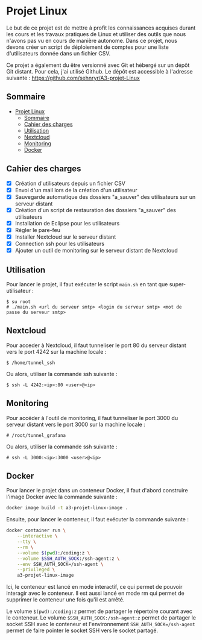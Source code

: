 # Projet Linux

Le but de ce projet est de mettre à profit les connaissances acquises durant
les cours et les travaux pratiques de Linux et utiliser des outils que nous
n'avons pas vu en cours de manière autonome.
Dans ce projet, nous devons créer un script de déploiement de comptes pour une
liste d'utilisateurs donnée dans un fichier CSV.

Ce projet a également du être versionné avec Git et hébergé sur un dépôt Git
distant. Pour cela, j'ai utilisé Github. Le dépôt est accessible à l'adresse
suivante : https://github.com/sehnryr/A3-projet-Linux

## Sommaire
- [Projet Linux](#projet-linux)
  - [Sommaire](#sommaire)
  - [Cahier des charges](#cahier-des-charges)
  - [Utilisation](#utilisation)
  - [Nextcloud](#nextcloud)
  - [Monitoring](#monitoring)
  - [Docker](#docker)

## Cahier des charges

- [x] Création d'utilisateurs depuis un fichier CSV
- [x] Envoi d'un mail lors de la création d'un utilisateur
- [x] Sauvegarde automatique des dossiers "a_sauver" des utilisateurs sur un
  serveur distant
- [x] Création d'un script de restauration des dossiers "a_sauver" des
  utilisateurs
- [x] Installation de Eclipse pour les utilisateurs
- [x] Régler le pare-feu
- [x] Installer Nextcloud sur le serveur distant
- [x] Connection ssh pour les utilisateurs
- [x] Ajouter un outil de monitoring sur le serveur distant de Nextcloud

## Utilisation

Pour lancer le projet, il faut exécuter le script `main.sh` en tant que
super-utilisateur :
```
$ su root
# ./main.sh <url du serveur smtp> <login du serveur smtp> <mot de passe du serveur smtp>
```

## Nextcloud

Pour acceder à Nextcloud, il faut tunneliser le port 80 du serveur distant
vers le port 4242 sur la machine locale :
```
$ /home/tunnel_ssh
```

Ou alors, utiliser la commande ssh suivante :
```
$ ssh -L 4242:<ip>:80 <user>@<ip>
```

## Monitoring

Pour accéder à l'outil de monitoring, il faut tunneliser le port 3000 du serveur
distant vers le port 3000 sur la machine locale :
```
# /root/tunnel_grafana
```

Ou alors, utiliser la commande ssh suivante :
```
# ssh -L 3000:<ip>:3000 <user>@<ip>
```

## Docker

Pour lancer le projet dans un conteneur Docker, il faut d'abord construire 
l'image Docker avec la commande suivante :
```sh
docker image build -t a3-projet-linux-image .
```

Ensuite, pour lancer le conteneur, il faut exécuter la commande suivante :
```sh
docker container run \
    --interactive \
    --tty \
    --rm \
    --volume $(pwd):/coding:z \
    --volume $SSH_AUTH_SOCK:/ssh-agent:z \
    --env SSH_AUTH_SOCK=/ssh-agent \
    --privileged \
    a3-projet-linux-image
```

Ici, le conteneur est lancé en mode interactif, ce qui permet de pouvoir
interagir avec le conteneur. Il est aussi lancé en mode rm qui permet de
supprimer le conteneur une fois qu'il est arrêté.

Le volume `$(pwd):/coding:z` permet de partager le répertoire courant avec le
conteneur. Le volume `$SSH_AUTH_SOCK:/ssh-agent:z` permet de partager le
socket SSH avec le conteneur et l'environnement `SSH_AUTH_SOCK=/ssh-agent`
permet de faire pointer le socket SSH vers le socket partagé.
